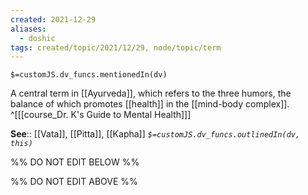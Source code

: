 ```yaml
---
created: 2021-12-29 
aliases:
  - doshic
tags: created/topic/2021/12/29, node/topic/term
---
```

`$=customJS.dv_funcs.mentionedIn(dv)`

A central term in [[Ayurveda]], which refers to the three humors, the balance of which promotes [[health]] in the [[mind-body complex]].
 ^[[[course_Dr. K's Guide to Mental Health]]]

**See**:: [[Vata]], [[Pitta]], [[Kapha]]
*`$=customJS.dv_funcs.outlinedIn(dv, this)`*

%% DO NOT EDIT BELOW %%

%% DO NOT EDIT ABOVE %%
